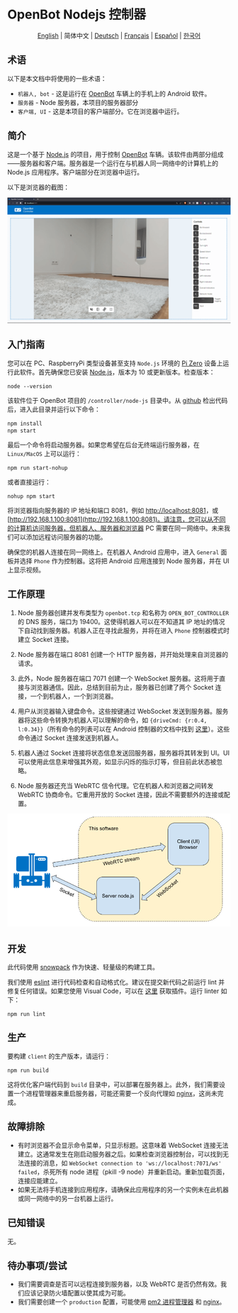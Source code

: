 # OpenBot Nodejs 控制器

<p align="center">
  <a href="README.md">English</a> |
  <span>简体中文</span> |
  <a href="README.de-DE.md">Deutsch</a> |
  <a href="README.fr-FR.md">Français</a> |
  <a href="README.es-ES.md">Español</a> |
  <a href="README.ko-KR.md">한국어</a>
</p>

## 术语

以下是本文档中将使用的一些术语：

* ```机器人, bot``` - 这是运行在 [OpenBot](https://www.openbot.org/) 车辆上的手机上的 Android 软件。
* ```服务器``` - Node 服务器，本项目的服务器部分
* ```客户端, UI``` - 这是本项目的客户端部分。它在浏览器中运行。

## 简介

这是一个基于 [Node.js](https://nodejs.org/) 的项目，用于控制 [OpenBot](https://www.openbot.org/) 车辆。该软件由两部分组成——服务器和客户端。服务器是一个运行在与机器人同一网络中的计算机上的 Node.js 应用程序。客户端部分在浏览器中运行。

以下是浏览器的截图：

![Screenshot](images/Screenshot.png "image_tooltip")

## 入门指南

您可以在 PC、RaspberryPi 类型设备甚至支持 ```Node.js``` 环境的 [Pi Zero](https://www.raspberrypi.com/products/raspberry-pi-zero/) 设备上运行此软件。首先确保您已安装 [Node.js](https://nodejs.org/)，版本为 10 或更新版本。检查版本：

    node --version

该软件位于 OpenBot 项目的 ```/controller/node-js``` 目录中。从 [github](https://github.com/ob-f/OpenBot) 检出代码后，进入此目录并运行以下命令：

    npm install
    npm start

最后一个命令将启动服务器。如果您希望在后台无终端运行服务器，在 ```Linux/MacOS``` 上可以运行：

    npm run start-nohup

或者直接运行：

    nohup npm start

将浏览器指向服务器的 IP 地址和端口 8081，例如 [http://localhost:8081](http://localhost:8081)，或 [http://192.168.1.100:8081](http://192.168.1.100:8081)。请注意，您可以从不同的计算机访问服务器，但机器人、服务器和浏览器 PC 需要在同一网络中。未来我们可以添加远程访问服务器的功能。

确保您的机器人连接在同一网络上。在机器人 Android 应用中，进入 ```General``` 面板并选择 ```Phone``` 作为控制器。这将把 Android 应用连接到 Node 服务器，并在 UI 上显示视频。

## 工作原理

1. Node 服务器创建并发布类型为 ```openbot.tcp``` 和名称为 ```OPEN_BOT_CONTROLLER``` 的 DNS 服务，端口为 19400。这使得机器人可以在不知道其 IP 地址的情况下自动找到服务器。机器人正在寻找此服务，并将在进入 ```Phone``` 控制器模式时建立 Socket 连接。

2. Node 服务器在端口 8081 创建一个 HTTP 服务器，并开始处理来自浏览器的请求。

3. 此外，Node 服务器在端口 7071 创建一个 WebSocket 服务器。这将用于直接与浏览器通信。因此，总结到目前为止，服务器已创建了两个 Socket 连接，一个到机器人，一个到浏览器。

4. 用户从浏览器输入键盘命令。这些按键通过 WebSocket 发送到服务器。服务器将这些命令转换为机器人可以理解的命令，如 ```{driveCmd: {r:0.4, l:0.34}}```（所有命令的列表可以在 Android 控制器的文档中找到 [这里](https://github.com/ob-f/OpenBot/blob/master/docs/technical/OpenBotController.pdf)）。这些命令通过 Socket 连接发送到机器人。

5. 机器人通过 Socket 连接将状态信息发送回服务器，服务器将其转发到 UI。UI 可以使用此信息来增强其外观，如显示闪烁的指示灯等，但目前此状态被忽略。

6. Node 服务器还充当 WebRTC 信令代理。它在机器人和浏览器之间转发 WebRTC 协商命令。它重用开放的 Socket 连接，因此不需要额外的连接或配置。

![drawing](images/HowItWorks.png)

## 开发

此代码使用 [snowpack](https://www.snowpack.dev/) 作为快速、轻量级的构建工具。

我们使用 [eslint](https://eslint.org/) 进行代码检查和自动格式化。建议在提交新代码之前运行 lint 并修复任何错误。如果您使用 Visual Code，可以在 [这里](https://marketplace.visualstudio.com/items?itemName=dbaeumer.vscode-eslint) 获取插件。运行 linter 如下：

    npm run lint

## 生产

要构建 ```client``` 的生产版本，请运行：

    npm run build

这将优化客户端代码到 ```build``` 目录中，可以部署在服务器上。此外，我们需要设置一个进程管理器来重启服务器，可能还需要一个反向代理如 [nginx](https://docs.nginx.com/nginx/admin-guide/web-server/reverse-proxy/)，这尚未完成。

## 故障排除

* 有时浏览器不会显示命令菜单，只显示标题。这意味着 WebSocket 连接无法建立。这通常发生在刚启动服务器之后。如果检查浏览器控制台，可以找到无法连接的消息，如 ```WebSocket connection to 'ws://localhost:7071/ws' failed```，杀死所有 node 进程（pkill -9 node）并重新启动。重新加载页面，连接应能建立。
* 如果无法将手机连接到应用程序，请确保此应用程序的另一个实例未在此机器或同一网络中的另一台机器上运行。

## 已知错误

无。

## 待办事项/尝试

* 我们需要调查是否可以远程连接到服务器，以及 WebRTC 是否仍然有效。我们应该记录防火墙配置以使其成为可能。
* 我们需要创建一个 ```production``` 配置，可能使用 [pm2 进程管理器](https://www.npmjs.com/package/pm2) 和 [nginx](https://docs.nginx.com/nginx/admin-guide/web-server/reverse-proxy/)。
